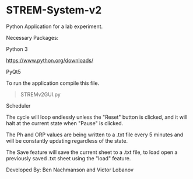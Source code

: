 # STREM-System-v2


Python Application for a lab experiment.

Necessary Packages:

Python 3

https://www.python.org/downloads/

PyQt5


To run the application compile this file. 
> STREMv2GUI.py

Scheduler

The cycle will loop endlessly unless the "Reset" button is clicked, and it will halt at the current state when "Pause" is clicked.

The Ph and ORP values are being written to a .txt file every 5 minutes and will be constantly updating regardless of the state.

The Save feature will save the current sheet to a .txt file, to load open a previously saved .txt sheet using the "load" feature.

Developed By: Ben Nachmanson and Victor Lobanov

